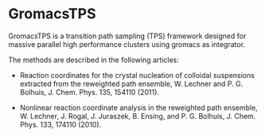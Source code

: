 GromacsTPS
==========

GromacsTPS is a transition path sampling (TPS) framework designed for massive parallel high performance clusters using gromacs as integrator.

The methods are described in the following articles:

- Reaction coordinates for the crystal nucleation of colloidal suspensions extracted from the reweighted path ensemble,
W. Lechner and P. G. Bolhuis, J. Chem. Phys. 135, 154110 (2011).

- Nonlinear reaction coordinate analysis in the reweighted path ensemble,
W. Lechner, J. Rogal, J. Juraszek, B. Ensing, and P. G. Bolhuis, J. Chem. Phys. 133, 174110 (2010).
